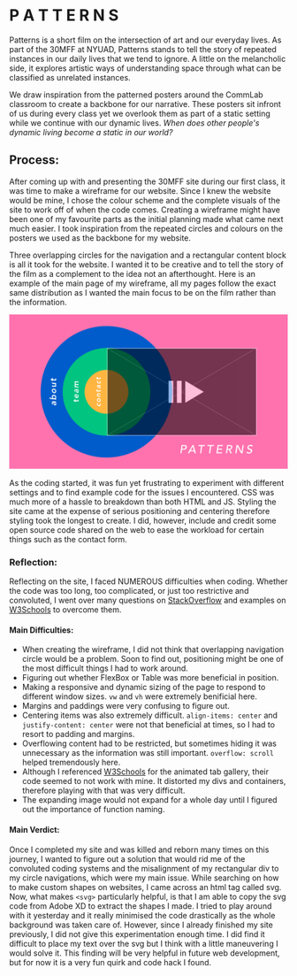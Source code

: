 # P A T T E R N S 

Patterns is a short film on the intersection of art and our everyday lives. As part of the 30MFF at NYUAD, Patterns stands to tell the story of repeated instances in our daily lives that we tend to ignore. A little on the melancholic side, it explores artistic ways of understanding space through what can be classified as unrelated instances. 

We draw inspiration from the patterned posters around the CommLab classroom to create a backbone for our narrative. These posters sit infront of us during every class yet we overlook them as part of a static setting while we continue with our dynamic lives. *When does other people's dynamic living become a static in our world?*

## Process:

After coming up with and presenting the 30MFF site during our first class, it was time to make a wireframe for our website. Since I knew the website would be mine, I chose the colour scheme and the complete visuals of the site to work off of when the code comes. Creating a wireframe might have been one of my favourite parts as the initial planning made what came next much easier. I took inspiration from the repeated circles and colours on the posters we used as the backbone for my website. 

Three overlapping circles for the navigation and a rectangular content block is all it took for the website. I wanted it to be creative and to tell the story of the film as a complement to the idea not an afterthought. Here is an example of the main page of my wireframe, all my pages follow the exact same distribution as I wanted the main focus to be on the film rather than the information. 

![Website Wireframe](wireframe.png "Homepage Wireframe")

As the coding started, it was fun yet frustrating to experiment with different settings and to find example code for the issues I encountered. CSS was much more of a hassle to breakdown than both HTML and JS. Styling the site came at the expense of serious positioning and centering therefore styling took the longest to create. I did, however, include and credit some open source code shared on the web to ease the workload for certain things such as the contact form. 

### Reflection:

Reflecting on the site, I faced NUMEROUS difficulties when coding. Whether the code was too long, too complicated, or just too restrictive and convoluted, I went over many questions on [StackOverflow](https://stackoverflow.com) and examples on [W3Schools](https://www.w3schools.com) to overcome them. 

#### Main Difficulties: 

- When creating the wireframe, I did not think that overlapping navigation circle would be a problem. Soon to find out, positioning might be one of the most difficult things I had to work around.
- Figuring out whether FlexBox or Table was more beneficial in position.
- Making a responsive and dynamic sizing of the page to respond to different window sizes. `vw` and `vh` were extremely benificial here.
- Margins and paddings were very confusing to figure out.
- Centering items was also extremely difficult. `align-items: center` and `justify-content: center` were not that beneficial at times, so I had to resort to padding and margins. 
- Overflowing content had to be restricted, but sometimes hiding it was unnecessary as the information was still important. `overflow: scroll` helped tremendously here. 
- Although I referenced [W3Schools](https://www.w3schools.com) for the animated tab gallery, their code seemed to not work with mine. It distorted my divs and containers, therefore playing with that was very difficult. 
- The expanding image would not expand for a whole day until I figured out the importance of function naming. 

#### Main Verdict: 

Once I completed my site and was killed and reborn many times on this journey, I wanted to figure out a solution that would rid me of the convoluted coding systems and the misalignment of my rectangular div to my circle navigations, which were my main issue. While searching on how to make custom shapes on websites, I came across an html tag called svg. Now, what makes `<svg>` particularly helpful, is that I am able to copy the svg code from Adobe XD to extract the shapes I made. I tried to play around with it yesterday and it really minimised the code drastically as the whole background was taken care of. However, since I already finished my site previously, I did not give this experimentation enough time. I did find it difficult to place my text over the svg but I think with a little maneuvering I would solve it. This finding will be very helpful in future web development, but for now it is a very fun quirk and code hack I found. 
